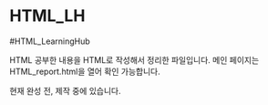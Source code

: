 # HTML_LH
#HTML_LearningHub

HTML 공부한 내용을 HTML로 작성해서 정리한 파일입니다.
메인 페이지는 HTML_report.html을 열어 확인 가능합니다.

현재 완성 전, 제작 중에 있습니다.
